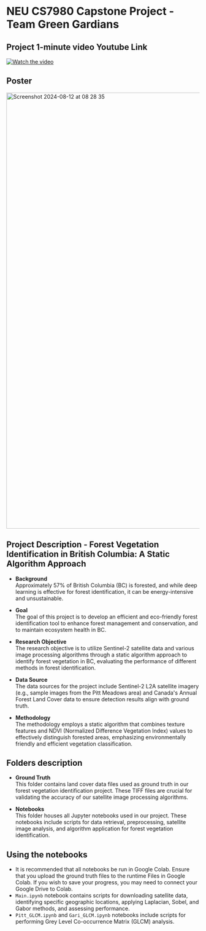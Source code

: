 # NEU CS7980 Capstone Project - Team Green Gardians
## Project 1-minute video Youtube Link
[![Watch the video](https://img.youtube.com/vi/lmzzuo7iB9o/0.jpg)](https://www.youtube.com/watch?v=lmzzuo7iB9o)

## Poster

<img width="1136" alt="Screenshot 2024-08-12 at 08 28 35" src="https://github.com/user-attachments/assets/fdf051a1-15a5-423a-8431-ca6878ae8c91">

## Project Description - Forest Vegetation Identification in British Columbia: A Static Algorithm Approach
- **Background**  
  Approximately 57% of British Columbia (BC) is forested, and while deep learning is effective for forest identification, it can be energy-intensive and unsustainable.

- **Goal**  
  The goal of this project is to develop an efficient and eco-friendly forest identification tool to enhance forest management and conservation, and to maintain ecosystem health in BC.

- **Research Objective**  
  The research objective is to utilize Sentinel-2 satellite data and various image processing algorithms through a static algorithm approach to identify forest vegetation in BC, evaluating the performance of different methods in forest identification.

- **Data Source**  
  The data sources for the project include Sentinel-2 L2A satellite imagery (e.g., sample images from the Pitt Meadows area) and Canada's Annual Forest Land Cover data to ensure detection results align with ground truth.

- **Methodology**  
  The methodology employs a static algorithm that combines texture features and NDVI (Normalized Difference Vegetation Index) values to effectively distinguish forested areas, emphasizing environmentally friendly and efficient vegetation classification.

## Folders description
- **Ground Truth**  
  This folder contains land cover data files used as ground truth in our forest vegetation identification project. These TIFF files are crucial for validating the accuracy of our satellite image processing algorithms.

- **Notebooks**  
  This folder houses all Jupyter notebooks used in our project. These notebooks include scripts for data retrieval, preprocessing, satellite image analysis, and algorithm application for forest vegetation identification. 

## Using the notebooks
- It is recommended that all notebooks be run in Google Colab. Ensure that you upload the ground truth files to the runtime Files in Google Colab. If you wish to save your progress, you may need to connect your Google Drive to Colab.
- `Main.ipynb` notebook contains scripts for downloading satellite data, identifying specific geographic locations, applying Laplacian, Sobel, and Gabor methods, and assessing performance.
- `Pitt_GLCM.ipynb` and `Gari_GLCM.ipynb` notebooks include scripts for performing Grey Level Co-occurrence Matrix (GLCM) analysis.
